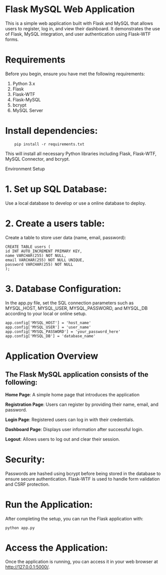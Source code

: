 # Flask MySQL Web Application

This is a simple web application built with Flask and MySQL that allows users to register, log in, and view their dashboard. It demonstrates the  use of Flask, MySQL integration, and user authentication using Flask-WTF forms.

# Requirements

Before you begin, ensure you have met the following requirements:

1.  Python 3.x
2.  Flask
3.  Flask-WTF
4.  Flask-MySQL
5.  bcrypt
6.  MySQL Server

# Install dependencies:

        pip install -r requirements.txt

This will install all necessary Python libraries including Flask, Flask-WTF, MySQL Connector, and bcrypt.

Environment Setup

# 1. Set up SQL Database:

Use a local database to develop or use a online database to deploy.

# 2. Create a users table:

Create a table to store user data (name, email, password):

    CREATE TABLE users (
    id INT AUTO_INCREMENT PRIMARY KEY,
    name VARCHAR(255) NOT NULL,
    email VARCHAR(255) NOT NULL UNIQUE,
    password VARCHAR(255) NOT NULL
    );

# 3. Database Configuration:

In the app.py file, set the SQL connection parameters such as MYSQL_HOST, MYSQL_USER, MYSQL_PASSWORD, and MYSQL_DB according to your local or online setup.

    app.config['MYSQL_HOST'] = 'host_name'
    app.config['MYSQL_USER'] = 'user_name'
    app.config['MYSQL_PASSWORD'] = 'your_password_here'
    app.config['MYSQL_DB'] = 'database_name'

# Application Overview

## The Flask MySQL application consists of the following:

**Home Page**: A simple home page that introduces the application

**Registration Page**: Users can register by providing their name, email, and password.

**Login Page**: Registered users can log in with their credentials.

**Dashboard Page**: Displays user information after successful login.

**Logout**: Allows users to log out and clear their session.

# Security:

Passwords are hashed using bcrypt before being stored in the database to ensure secure authentication.
Flask-WTF is used to handle form validation and CSRF protection.

#  Run the Application:

After completing the setup, you can run the Flask application with:

    python app.py

# Access the Application:

Once the application is running, you can access it in your web browser at http://127.0.0.1:5000/.
